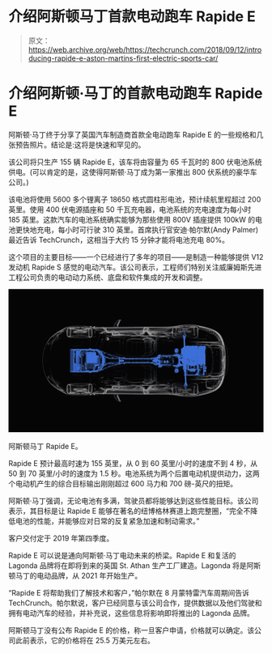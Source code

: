 # 介绍阿斯顿马丁首款电动跑车 Rapide E 

> 原文：<https://web.archive.org/web/https://techcrunch.com/2018/09/12/introducing-rapide-e-aston-martins-first-electric-sports-car/>

# 介绍阿斯顿·马丁的首款电动跑车 Rapide E

阿斯顿·马丁终于分享了英国汽车制造商首款全电动跑车 Rapide E 的一些规格和几张预告照片。结论是:这将是快速和罕见的。

该公司将只生产 155 辆 Rapide E，该车将由容量为 65 千瓦时的 800 伏电池系统供电。(可以肯定的是，这使得阿斯顿·马丁成为第一家推出 800 伏系统的豪华车公司。)

该电池将使用 5600 多个锂离子 18650 格式圆柱形电池，预计续航里程超过 200 英里。使用 400 伏电源插座和 50 千瓦充电器，电池系统的充电速度为每小时 185 英里。这款汽车的电池系统确实能够为那些使用 800V 插座提供 100kW 的电池更快地充电，每小时可行驶 310 英里。首席执行官安迪·帕尔默(Andy Palmer)最近告诉 TechCrunch，这相当于大约 15 分钟才能将电池充电 80%。

这个项目的主要目标——一个已经进行了多年的项目——是制造一种能够提供 V12 发动机 Rapide S 感觉的电动汽车。该公司表示，工程师们特别关注威廉姆斯先进工程公司负责的电动动力系统、底盘和软件集成的开发和调整。

![](img/c959371051086996757944b87c22401b.png)

阿斯顿马丁 Rapide E。

Rapide E 预计最高时速为 155 英里，从 0 到 60 英里/小时的速度不到 4 秒，从 50 到 70 英里/小时的速度为 1.5 秒。电池系统为两个后置电动机提供动力，这两个电动机产生的综合目标输出刚刚超过 600 马力和 700 磅-英尺的扭矩。

阿斯顿·马丁强调，无论电池有多满，驾驶员都将能够达到这些性能目标。该公司表示，其目标是让 Rapide E 能够在著名的纽博格林赛道上跑完整圈，“完全不降低电池的性能，并能够应对日常的反复紧急加速和制动需求。”

客户交付定于 2019 年第四季度。

Rapide E 可以说是通向阿斯顿·马丁电动未来的桥梁。Rapide E 和复活的 Lagonda 品牌将在即将到来的英国 St. Athan 生产工厂建造。Lagonda 将是阿斯顿马丁的电动品牌，从 2021 年开始生产。

“Rapide E 将帮助我们了解技术和客户，”帕尔默在 8 月蒙特雷汽车周期间告诉 TechCrunch。帕尔默说，客户已经同意与该公司合作，提供数据以及他们驾驶和拥有电动汽车的经验，并补充说，这些信息将影响即将推出的 Lagonda 品牌。

阿斯顿马丁没有公布 Rapide E 的价格，称一旦客户申请，价格就可以确定。该公司此前表示，它的价格将在 25.5 万美元左右。